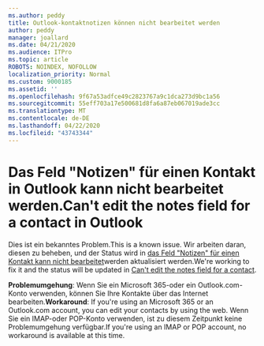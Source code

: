 ```yaml
---
ms.author: peddy
title: Outlook-kontaktnotizen können nicht bearbeitet werden
author: peddy
manager: joallard
ms.date: 04/21/2020
ms.audience: ITPro
ms.topic: article
ROBOTS: NOINDEX, NOFOLLOW
localization_priority: Normal
ms.custom: 9000185
ms.assetid: ''
ms.openlocfilehash: 9f67a53adfce49c2823767a9c1dca273d9bc1a56
ms.sourcegitcommit: 55eff703a17e500681d8fa6a87eb067019ade3cc
ms.translationtype: MT
ms.contentlocale: de-DE
ms.lasthandoff: 04/22/2020
ms.locfileid: "43743344"
---
```

# <a name="cant-edit-the-notes-field-for-a-contact-in-outlook"></a><span data-ttu-id="69319-102">Das Feld "Notizen" für einen Kontakt in Outlook kann nicht bearbeitet werden.</span><span class="sxs-lookup"><span data-stu-id="69319-102">Can't edit the notes field for a contact in Outlook</span></span>
<span data-ttu-id="69319-103">Dies ist ein bekanntes Problem.</span><span class="sxs-lookup"><span data-stu-id="69319-103">This is a known issue.</span></span> <span data-ttu-id="69319-104">Wir arbeiten daran, diesen zu beheben, und der Status wird in [das Feld "Notizen" für einen Kontakt kann nicht bearbeitet](https://support.office.com/article/fb8394ce-04ce-48b5-bae4-be46f77f10fe)werden aktualisiert werden.</span><span class="sxs-lookup"><span data-stu-id="69319-104">We're working to fix it and the status will be updated in [Can't edit the notes field for a contact](https://support.office.com/article/fb8394ce-04ce-48b5-bae4-be46f77f10fe).</span></span>

<span data-ttu-id="69319-105">**Problemumgehung**: Wenn Sie ein Microsoft 365-oder ein Outlook.com-Konto verwenden, können Sie Ihre Kontakte über das Internet bearbeiten.</span><span class="sxs-lookup"><span data-stu-id="69319-105">**Workaround**: If you're using an Microsoft 365 or an Outlook.com account, you can edit your contacts by using the web.</span></span> <span data-ttu-id="69319-106">Wenn Sie ein IMAP-oder POP-Konto verwenden, ist zu diesem Zeitpunkt keine Problemumgehung verfügbar.</span><span class="sxs-lookup"><span data-stu-id="69319-106">If you're using an IMAP or POP account, no workaround is available at this time.</span></span>